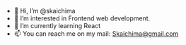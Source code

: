 - 👋 Hi, I’m @skaichima
- 👀 I’m interested in Frontend web development.
- 🌱 I’m currently learning React
- 📫 You can reach me on my mail: Skaichima@gmail.com
